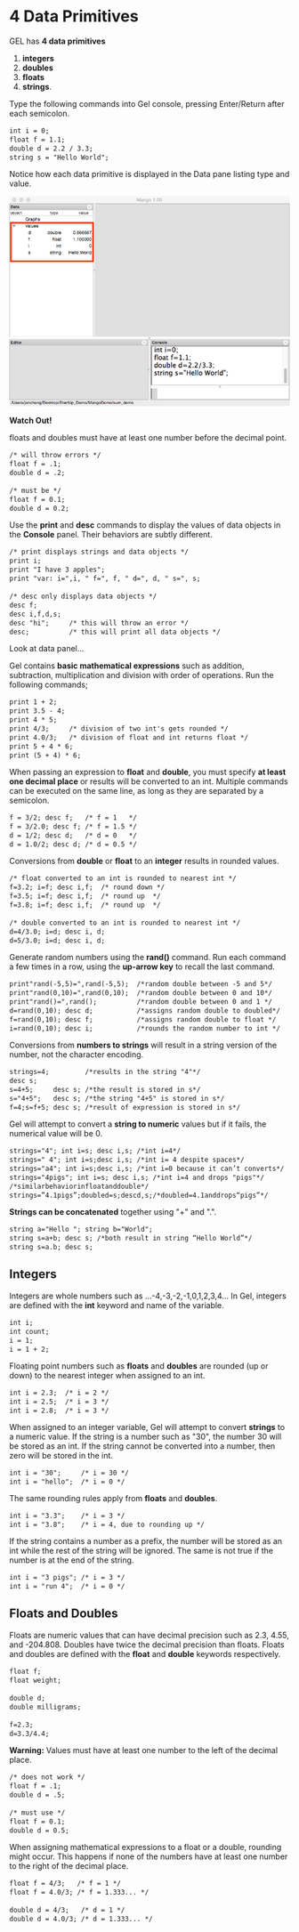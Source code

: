 # 4 Data Primitives

GEL has **4 data primitives**
1. **integers**
2. **doubles**
3. **floats**
4. **strings**. 
 
Type the following commands into Gel console, pressing Enter/Return after each semicolon. 

```
int i = 0; 
float f = 1.1;
double d = 2.2 / 3.3;
string s = "Hello World";
```
Notice how each data primitive is displayed in the Data pane listing type and value. 

![](img02.png)

**Watch Out!**

floats and doubles must have at least one number before the decimal point.

```
/* will throw errors */
float f = .1;
double d = .2;

/* must be */
float f = 0.1;
double d = 0.2;
```

Use the **print** and **desc** commands to display the values of data objects in the **Console** panel. Their behaviors are subtly different.

```
/* print displays strings and data objects */
print i;
print "I have 3 apples";
print "var: i=",i, " f=", f, " d=", d, " s=", s;

/* desc only displays data objects */
desc f;
desc i,f,d,s;
desc "hi";     /* this will throw an error */
desc;          /* this will print all data objects */
```

Look at data panel...

Gel contains **basic mathematical expressions** such as addition, subtraction, multiplication and division with order of operations. Run the following commands;

```
print 1 + 2;
print 3.5 - 4;
print 4 * 5;
print 4/3;     /* division of two int's gets rounded */
print 4.0/3;   /* division of float and int returns float */
print 5 + 4 * 6;
print (5 + 4) * 6;
```
When passing an expression to **float** and **double**, you must specify **at least one decimal place** or results will be converted to an int. Multiple commands can be executed on the same line, as long as they are separated by a semicolon.

```
f = 3/2; desc f;   /* f = 1   */
f = 3/2.0; desc f; /* f = 1.5 */
d = 1/2; desc d;   /* d = 0   */
d = 1.0/2; desc d; /* d = 0.5 */
```

Conversions from **double** or **float** to an **integer** results in rounded values. 

```
/* float converted to an int is rounded to nearest int */
f=3.2; i=f; desc i,f;  /* round down */
f=3.5; i=f; desc i,f;  /* round up  */
f=3.8; i=f; desc i,f;  /* round up  */

/* double converted to an int is rounded to nearest int */
d=4/3.0; i=d; desc i, d;
d=5/3.0; i=d; desc i, d;
```

Generate random numbers using the **rand()** command. Run each command a few times in a row, using the **up-arrow key** to recall the last command. 

```
print"rand(-5,5)=",rand(-5,5);  /*random double between -5 and 5*/
print"rand(0,10)=",rand(0,10);  /*random double between 0 and 10*/
print"rand()=",rand();          /*random double between 0 and 1 */
d=rand(0,10); desc d;           /*assigns random double to doubled*/
f=rand(0,10); desc f;           /*assigns random double to float */
i=rand(0,10); desc i;           /*rounds the random number to int */
```

Conversions from **numbers to strings** will result in a string version of the number, not the character encoding.

```
strings=4;         /*results in the string "4"*/
desc s;
s=4+5;     desc s; /*the result is stored in s*/
s="4+5";   desc s; /*the string "4+5" is stored in s*/
f=4;s=f+5; desc s; /*result of expression is stored in s*/
```

Gel will attempt to convert a **string to numeric** values but if it fails, the numerical
value will be 0.

```
strings="4"; int i=s; desc i,s; /*int i=4*/
strings=" 4"; int i=s;desc i,s; /*int i= 4 despite spaces*/
strings="a4"; int i=s;desc i,s; /*int i=0 because it can’t converts*/
strings="4pigs"; int i=s; desc i,s; /*int i=4 and drops "pigs"*/
/*similarbehaviorinfloatanddouble*/
strings=”4.1pigs”;doubled=s;descd,s;/*doubled=4.1anddrops“pigs”*/
```

**Strings can be concatenated** together using "+" and ".".

```
string a="Hello "; string b="World";
string s=a+b; desc s; /*both result in string “Hello World”*/
string s=a.b; desc s;
```

Integers
--
Integers are whole numbers such as ...-4,-3,-2,-1,0,1,2,3,4... In Gel, integers are defined with the **int** keyword and name of the variable.

```
int i;
int count;
i = 1;
i = 1 + 2;
```

Floating point numbers such as **floats** and **doubles** are rounded (up or down) to the nearest integer when assigned to an int.

```
int i = 2.3;  /* i = 2 */
int i = 2.5;  /* i = 3 */
int i = 2.8;  /* i = 3 */
```
When assigned to an integer variable, Gel will attempt to convert **strings** to a numeric value. If the string is a number such as "30", the number 30 will be stored as an int. If the string cannot be converted into a number, then zero will be stored in the int. 

```
int i = "30";     /* i = 30 */
int i = "hello";  /* i = 0 */
```
The same rounding rules apply from **floats** and **doubles**.
```
int i = "3.3";    /* i = 3 */
int i = "3.8";    /* i = 4, due to rounding up */
```
If the string contains a number as a prefix, the number will be stored as an int while the rest of the string will be ignored. The same is not true if the number is at the end of the string.
```
int i = "3 pigs"; /* i = 3 */
int i = "run 4";  /* i = 0 */
```

Floats and Doubles
---

Floats are numeric values that can have decimal precision such as 2.3, 4.55, and -204.808. Doubles have twice the decimal precision than floats. Floats and doubles are defined with the **float** and **double** keywords respectively.

```
float f;
float weight;

double d;
double milligrams;

f=2.3;
d=3.3/4.4;
```

**Warning:** Values must have at least one number to the left of the decimal place.

```
/* does not work */
float f = .1;
double d = .5; 

/* must use */
float f = 0.1;
double d = 0.5;
```

When assigning mathematical expressions to a float or a double, rounding might occur. This happens if none of the numbers have at least one number to the right of the decimal place.

```
float f = 4/3;   /* f = 1 */
float f = 4.0/3; /* f = 1.333... */ 

double d = 4/3;   /* d = 1 */
double d = 4.0/3; /* d = 1.333... */ 
```

